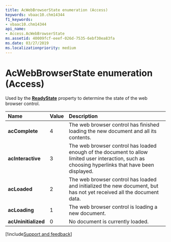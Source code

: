 ```yaml
---
title: AcWebBrowserState enumeration (Access)
keywords: vbaac10.chm14344
f1_keywords:
- vbaac10.chm14344
api_name:
- Access.AcWebBrowserState
ms.assetid: 40009fcf-eeef-026d-7535-6ebf30ea83fa
ms.date: 03/27/2019
ms.localizationpriority: medium
---
```



# AcWebBrowserState enumeration (Access)

Used by the **[ReadyState](Access.WebBrowserControl.ReadyState.md)** property to determine the state of the web browser control.

|Name|Value|Description|
|:-----|:-----|:-----|
|**acComplete**|4|The web browser control has finished loading the new document and all its contents.|
|**acInteractive**|3|The web browser control has loaded enough of the document to allow limited user interaction, such as choosing hyperlinks that have been displayed.|
|**acLoaded**|2|The web browser control has loaded and initialized the new document, but has not yet received all the document data.|
|**acLoading**|1|The web browser control is loading a new document.|
|**acUninitialized**|0|No document is currently loaded.|




[!include[Support and feedback](~/includes/feedback-boilerplate.md)]
